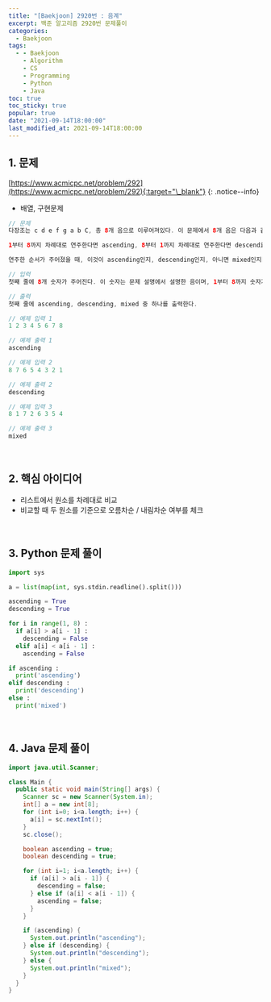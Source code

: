 ```yaml
---
title: "[Baekjoon] 2920번 : 음계"
excerpt: 백준 알고리즘 2920번 문제풀이
categories:
  - Baekjoon
tags:
  - - Baekjoon
    - Algorithm
    - CS
    - Programming
    - Python
    - Java
toc: true
toc_sticky: true
popular: true
date: "2021-09-14T18:00:00"
last_modified_at: 2021-09-14T18:00:00
---
```


## 1. 문제

[https://www.acmicpc.net/problem/292](https://www.acmicpc.net/problem/292){:target="\_blank"}
{: .notice--info}

- 배열, 구현문제

```java
// 문제
다장조는 c d e f g a b C, 총 8개 음으로 이루어져있다. 이 문제에서 8개 음은 다음과 같이 숫자로 바꾸어 표현한다. c는 1로, d는 2로, ..., C를 8로 바꾼다.

1부터 8까지 차례대로 연주한다면 ascending, 8부터 1까지 차례대로 연주한다면 descending, 둘 다 아니라면 mixed 이다.

연주한 순서가 주어졌을 때, 이것이 ascending인지, descending인지, 아니면 mixed인지 판별하는 프로그램을 작성하시오.

// 입력
첫째 줄에 8개 숫자가 주어진다. 이 숫자는 문제 설명에서 설명한 음이며, 1부터 8까지 숫자가 한 번씩 등장한다.

// 출력
첫째 줄에 ascending, descending, mixed 중 하나를 출력한다.

// 예제 입력 1
1 2 3 4 5 6 7 8

// 예제 출력 1
ascending

// 예제 입력 2
8 7 6 5 4 3 2 1

// 예제 출력 2
descending

// 예제 입력 3
8 1 7 2 6 3 5 4

// 예제 출력 3
mixed
```

<br>

## 2. 핵심 아이디어

- 리스트에서 원소를 차례대로 비교
- 비교할 때 두 원소를 기준으로 오름차순 / 내림차순 여부를 체크

<br>

## 3. Python 문제 풀이

```python
import sys

a = list(map(int, sys.stdin.readline().split()))

ascending = True
descending = True

for i in range(1, 8) :
  if a[i] > a[i - 1] :
    descending = False
  elif a[i] < a[i - 1] :
    ascending = False

if ascending :
  print('ascending')
elif descending :
  print('descending')
else :
  print('mixed')
```

<br>

## 4. Java 문제 풀이

```java
import java.util.Scanner;

class Main {
  public static void main(String[] args) {
    Scanner sc = new Scanner(System.in);
    int[] a = new int[8];
    for (int i=0; i<a.length; i++) {
      a[i] = sc.nextInt();
    }
    sc.close();

    boolean ascending = true;
    boolean descending = true;

    for (int i=1; i<a.length; i++) {
      if (a[i] > a[i - 1]) {
        descending = false;
      } else if (a[i] < a[i - 1]) {
        ascending = false;
      }
    }

    if (ascending) {
      System.out.println("ascending");
    } else if (descending) {
      System.out.println("descending");
    } else {
      System.out.println("mixed");
    }
  }
}
```
